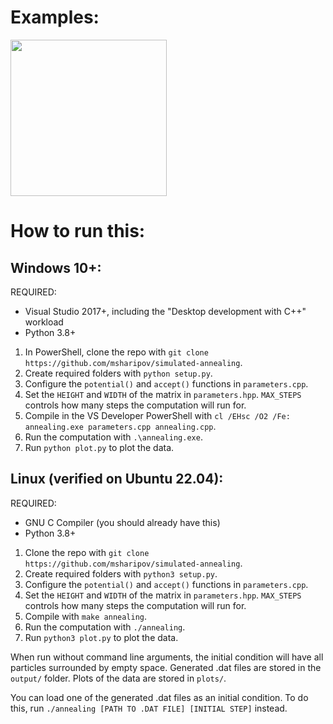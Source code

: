 # Examples:
<img src="https://media.giphy.com/media/v1.Y2lkPTc5MGI3NjExbWx3ODZ4dmlzYXZiNzc5aGgyc29heDlsemkzMW8xNmM1eTc3aXllNSZlcD12MV9pbnRlcm5hbF9naWZfYnlfaWQmY3Q9Zw/Qutj08QBhGEU77iz1P/source.gif" width="250" height="250">

# How to run this:

## Windows 10+:
REQUIRED:
- Visual Studio 2017+, including the "Desktop development with C++" workload
- Python 3.8+

1. In PowerShell, clone the repo with `git clone https://github.com/msharipov/simulated-annealing`.
2. Create required folders with `python setup.py`.
3. Configure the `potential()` and `accept()` functions in `parameters.cpp`.
4. Set the `HEIGHT` and `WIDTH` of the matrix in `parameters.hpp`. `MAX_STEPS` controls how many steps the computation will run for.
5. Compile in the VS Developer PowerShell with `cl /EHsc /O2 /Fe: annealing.exe parameters.cpp annealing.cpp`.
6. Run the computation with `.\annealing.exe`.
7. Run `python plot.py` to plot the data.

## Linux (verified on Ubuntu 22.04):
REQUIRED:
- GNU C Compiler (you should already have this)
- Python 3.8+

1. Clone the repo with `git clone https://github.com/msharipov/simulated-annealing`.
2. Create required folders with `python3 setup.py`.
3. Configure the `potential()` and `accept()` functions in `parameters.cpp`.
4. Set the `HEIGHT` and `WIDTH` of the matrix in `parameters.hpp`. `MAX_STEPS` controls how many steps the computation will run for.
5. Compile with `make annealing`.
6. Run the computation with `./annealing`.
7. Run `python3 plot.py` to plot the data.

When run without command line arguments, the initial condition will have all
particles surrounded by empty space. Generated .dat files are stored in the
`output/` folder. Plots of the data are stored in `plots/`.

You can load one of the generated .dat files as an initial condition. To do this,
run `./annealing [PATH TO .DAT FILE] [INITIAL STEP]` instead.
